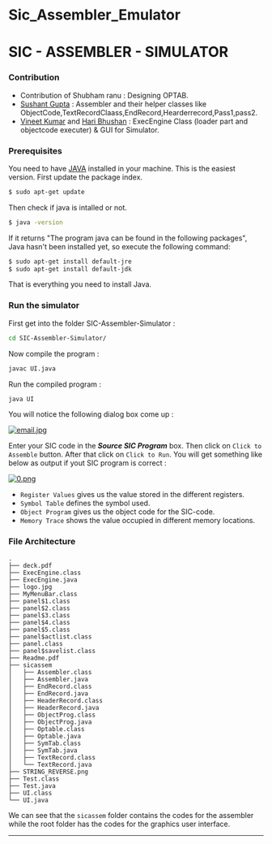 # Sic_Assembler_Emulator
# SIC - ASSEMBLER - SIMULATOR

### Contribution
- Contribution of Shubham ranu : Designing OPTAB.
- [Sushant Gupta](https://github.com/susg) : Assembler and their helper classes like ObjectCode,TextRecordClaass,EndRecord,Hearderrecord,Pass1,pass2.
- [Vineet Kumar](https://github.com/vntkumar8) and [Hari Bhushan](https://github.com/Hari739/) : ExecEngine Class (loader part and objectcode executer)  & GUI for Simulator.


### Prerequisites

You need to have [JAVA](https://www.java.com/en/) installed in your machine. This is the easiest version. First update the package index.
```sh
$ sudo apt-get update
```
Then check if java is intalled or not.
```sh
$ java -version
```
If it returns "The program java can be found in the following packages", Java hasn't been installed yet, so execute the following command:
```sh
$ sudo apt-get install default-jre
$ sudo apt-get install default-jdk
```
That is everything you need to install Java.

### Run the simulator
First get into the folder SIC-Assembler-Simulator :
```sh
cd SIC-Assembler-Simulator/
```
Now compile the program :
```sh
javac UI.java
```
Run the compiled program :
```sh
java UI
```
You will notice the following dialog box come up :

[![email.jpg](https://s21.postimg.org/g3fl4rc4n/email.jpg)](https://postimg.org/image/53udt5lpf/)

Enter your SIC code in the ***Source SIC Program*** box.
Then click on `Click to Assemble` button.
After that click on `Click to Run`.
You will get something like below as output if yout SIC program is correct :

[![0.png](https://s11.postimg.org/90vvy2mab/image.png)](https://postimg.org/image/nk30zhff3/)
 - `Register Values` gives us the value stored in the different registers.
 - `Symbol Table` defines the symbol used.
 - `Object Program` gives us the object code for the SIC-code.
 - `Memory Trace` shows the value occupied in different memory locations.
 
### File Architecture

```
.
├── deck.pdf
├── ExecEngine.class
├── ExecEngine.java
├── logo.jpg
├── MyMenuBar.class
├── panel$1.class
├── panel$2.class
├── panel$3.class
├── panel$4.class
├── panel$5.class
├── panel$actlist.class
├── panel.class
├── panel$savelist.class
├── Readme.pdf
├── sicassem
│   ├── Assembler.class
│   ├── Assembler.java
│   ├── EndRecord.class
│   ├── EndRecord.java
│   ├── HeaderRecord.class
│   ├── HeaderRecord.java
│   ├── ObjectProg.class
│   ├── ObjectProg.java
│   ├── Optable.class
│   ├── Optable.java
│   ├── SymTab.class
│   ├── SymTab.java
│   ├── TextRecord.class
│   └── TextRecord.java
├── STRING_REVERSE.png
├── Test.class
├── Test.java
├── UI.class
└── UI.java

```

We can see that the `sicassem` folder contains the codes for the assembler while the root folder has the codes for the graphics user interface.

___

 
